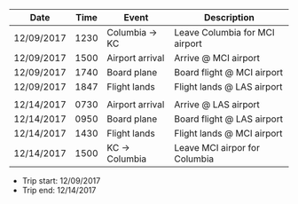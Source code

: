 |Date|Time|Event|Description|
|----|----|-----|-----------|
|12/09/2017|1230|Columbia -> KC|Leave Columbia for MCI airport|
|12/09/2017|1500|Airport arrival|Arrive @ MCI airport|
|12/09/2017|1740|Board plane|Board flight @ MCI airport|
|12/09/2017|1847|Flight lands|Flight lands @ LAS airport|
|||||
|12/14/2017|0730|Airport arrival|Arrive @ LAS airport|
|12/14/2017|0950|Board plane|Board flight @ LAS airport|
|12/14/2017|1430|Flight lands|Flight lands @ MCI airport|
|12/14/2017|1500|KC -> Columbia|Leave MCI airpor for Columbia|

- Trip start: 12/09/2017
- Trip end: 12/14/2017
